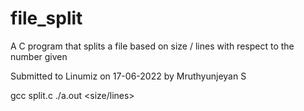 # file_split
A C program that splits a file based on size / lines with respect to the number given

Submitted to Linumiz on 17-06-2022 by Mruthyunjeyan S

  gcc split.c
  ./a.out <filename> <mode> <size/lines>
